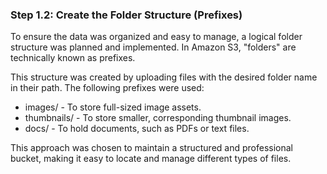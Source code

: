 ### Step 1.2: Create the Folder Structure (Prefixes)

To ensure the data was organized and easy to manage, a logical folder structure was planned and implemented. In Amazon S3, "folders" are technically known as prefixes.

This structure was created by uploading files with the desired folder name in their path. The following prefixes were used:

* images/ - To store full-sized image assets.
* thumbnails/ - To store smaller, corresponding thumbnail images.
* docs/ - To hold documents, such as PDFs or text files.

This approach was chosen to maintain a structured and professional bucket, making it easy to locate and manage different types of files.
